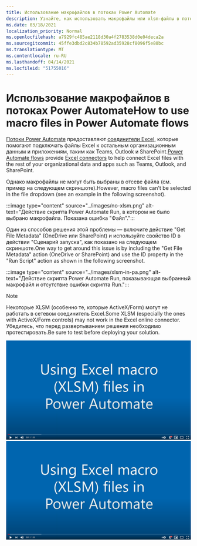 ```yaml
---
title: Использование макрофайлов в потоках Power Automate
description: Узнайте, как использовать макрофайлы или xlsm-файлы в потоках Power Automate.
ms.date: 03/18/2021
localization_priority: Normal
ms.openlocfilehash: a7929fc485ae2118d30a4f2783538d0e04deca2a
ms.sourcegitcommit: 45ffe3dbd2c834b78592ad35928cf8096f5e80bc
ms.translationtype: MT
ms.contentlocale: ru-RU
ms.lasthandoff: 04/14/2021
ms.locfileid: "51755016"
---
```

# <a name="how-to-use-macro-files-in-power-automate-flows"></a><span data-ttu-id="c62c7-103">Использование макрофайлов в потоках Power Automate</span><span class="sxs-lookup"><span data-stu-id="c62c7-103">How to use macro files in Power Automate flows</span></span>

<span data-ttu-id="c62c7-104">[Потоки Power Automate](https://flow.microsoft.com/) предоставляют [соединители Excel,](https://flow.microsoft.com/connectors/shared_excelonlinebusiness/excel-online-business/) которые помогают подключать файлы Excel к остальным организационным данным и приложениям, таким как Teams, Outlook и SharePoint.</span><span class="sxs-lookup"><span data-stu-id="c62c7-104">[Power Automate flows](https://flow.microsoft.com/) provide [Excel connectors](https://flow.microsoft.com/connectors/shared_excelonlinebusiness/excel-online-business/) to help connect Excel files with the rest of your organizational data and apps such as Teams, Outlook, and SharePoint.</span></span>

<span data-ttu-id="c62c7-105">Однако макрофайлы не могут быть выбраны в отсеве файла (см. пример на следующем скриншоте).</span><span class="sxs-lookup"><span data-stu-id="c62c7-105">However, macro files can't be selected in the file dropdown (see an example in the following screenshot).</span></span>

:::image type="content" source="../images/no-xlsm.png" alt-text="Действие скрипта Power Automate Run, в котором не было выбрано макрофайла. Показана ошибка &quot;Файл&quot;.":::

<span data-ttu-id="c62c7-107">Один из способов решения этой проблемы — включите действие "Get File Metadata" (OneDrive или SharePoint) и используйте свойство ID в действии "Сценарий запуска", как показано на следующем скриншоте.</span><span class="sxs-lookup"><span data-stu-id="c62c7-107">One way to get around this issue is by including the "Get File Metadata" action (OneDrive or SharePoint) and use the ID property in the "Run Script" action as shown in the following screenshot.</span></span>

:::image type="content" source="../images/xlsm-in-pa.png" alt-text="Действие скрипта Power Automate Run, показывающая выбранный макрофайл и отсутствие ошибки скрипта Run.":::

> [!NOTE]
> <span data-ttu-id="c62c7-109">Некоторые XLSM (особенно те, которые ActiveX/Form) могут не работать в сетевом соединитель Excel.</span><span class="sxs-lookup"><span data-stu-id="c62c7-109">Some XLSM (especially the ones with ActiveX/Form controls) may not work in the Excel online connector.</span></span> <span data-ttu-id="c62c7-110">Убедитесь, что перед развертыванием решения необходимо протестировать.</span><span class="sxs-lookup"><span data-stu-id="c62c7-110">Be sure to test before deploying your solution.</span></span>

<span data-ttu-id="c62c7-111">[![Просмотр видео об использовании XLSM в действии Run Script](../images/xlsm-vid.png)](https://youtu.be/o-H9BbywJQQ "Видео об использовании XLSM в действии Run Script")</span><span class="sxs-lookup"><span data-stu-id="c62c7-111">[![Watch video about using XLSM in Run Script action](../images/xlsm-vid.png)](https://youtu.be/o-H9BbywJQQ "Video about using XLSM in Run Script action")</span></span>
